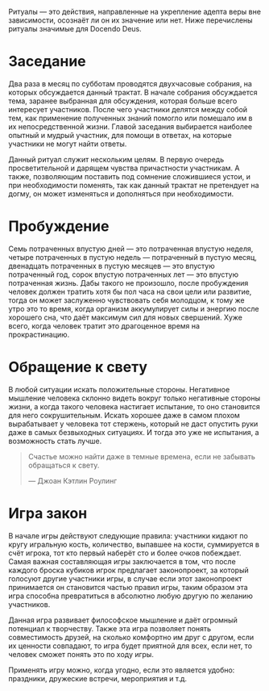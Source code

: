 Ритуалы — это действия, направленные на укрепление адепта веры вне зависимости, осознаёт ли он их значение или нет. Ниже перечислены ритуалы значимые для Docendo Deus.

# Заседание
Два раза в месяц по субботам проводятся двухчасовые собрания, на которых обсуждается данный трактат. В начале собрания обсуждается тема, заранее выбранная для обсуждения, которая больше всего интересует участников. После чего участники делятся между собой тем, как применение полученных знаний помогло или помешало им в их непосредственной жизни. Главой заседания выбирается наиболее опытный и мудрый участник, для помощи в ответах, на которые участники не могут найти ответы.

Данный ритуал служит нескольким целям. В первую очередь просветительной и дарящем чувства причастности участникам. А также, позволяющим поставить под сомнение сложившиеся устои, и при необходимости поменять, так как данный трактат не претендует на догму, он может изменяться и дополняться при необходимости.

# Пробуждение
Семь потраченных впустую дней — это потраченная впустую неделя, четыре потраченных в пустую недель — потраченный в пустую месяц, двенадцать потраченных в пустую месяцев — это впустую потраченный год, сорок впустую потраченных лет — это впустую потраченная жизнь. Дабы такого не произошло, после пробуждения человек должен тратить хотя бы пол часа на свои цели или развитие, тогда он может заслуженно чувствовать себя молодцом, к тому же утро это то время, когда организм аккумулирует силы и энергию после хорошего сна, что даёт максимум сил для новых свершений. Хуже всего, когда человек тратит это драгоценное время на прокрастинацию.

# Обращение к свету
В любой ситуации искать положительные стороны. Негативное мышление человека склонно видеть вокруг только негативные стороны жизни, а когда такого человека настигает испытание, то оно становится для него сокрушительным. Искать хорошее даже в самом плохом вырабатывает у человека тот стержень, который не даст опустить руки даже в самых безвыходных ситуациях. И тогда это уже не испытания, а возможность стать лучше.

> Счастье можно найти даже в темные времена, если не забывать обращаться к свету.
>
> — Джоан Кэтлин Роулинг

# Игра закон
В начале игры действуют следующие правила: участники кидают по кругу игральную кость, количество, выпавшее на кости, суммируется в счёт игрока, тот кто первый наберёт сто и более очков побеждает. Самая важная составляющая игры заключается в том, что после каждого броска кубиков игрок предлагает законопроект, за который голосуют другие участники игры, в случае если этот законопроект принимается он становится частью правил игры, таким образом эта игра способна превратиться в абсолютно любую другую по желанию участников.

Данная игра развивает философское мышление и даёт огромный потенциал к творчеству. Также эта игра позволяет понять совместимость друзей, на сколько комфортно им друг с другом, если их ценности совпадают, то игра будет приятной для всех, если нет, то человек сможет понять это по ходу игры.

Применять игру можно, когда угодно, если это является удобно: праздники, дружеские встречи, мероприятия и т.д.
